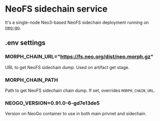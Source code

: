 # NeoFS sidechain service

It's a single-node Neo3-based NeoFS sidechain deployment running on
[neo-go](https://github.com/nspcc-dev/neo-go).

## .env settings

### MORPH_CHAIN_URL="https://fs.neo.org/dist/neo.morph.gz"

URL to get NeoFS sidechain dump. Used on artifact get stage.

### MORPH_CHAIN_PATH

Path to get NeoFS sidechain chain dump. If set, overrides `MORPH_CHAIN_URL`.

### NEOGO_VERSION=0.91.0-6-gd7e13de5

Version on NeoGo container to use in both main privnet and sidechain.
